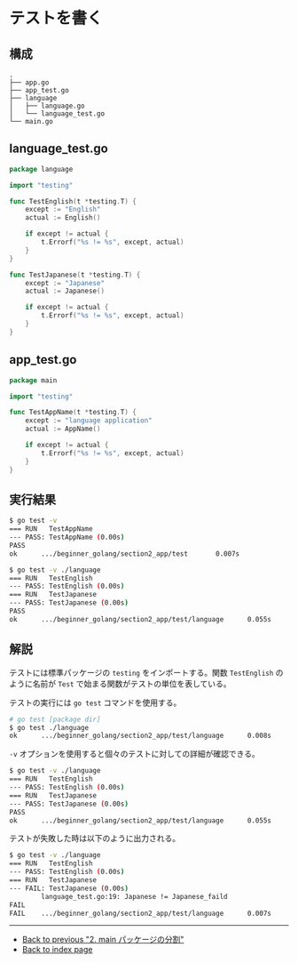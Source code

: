 # テストを書く

## 構成

```test
.
├── app.go
├── app_test.go
├── language
│   ├── language.go
│   └── language_test.go
└── main.go
```

## language_test.go

<!-- markdownlint-disable MD010 -->

```go
package language

import "testing"

func TestEnglish(t *testing.T) {
	except := "English"
	actual := English()

	if except != actual {
		t.Errorf("%s != %s", except, actual)
	}
}

func TestJapanese(t *testing.T) {
	except := "Japanese"
	actual := Japanese()

	if except != actual {
		t.Errorf("%s != %s", except, actual)
	}
}
```

<!-- markdownlint-enble MD010 -->

## app_test.go

<!-- markdownlint-disable MD010 -->

```go
package main

import "testing"

func TestAppName(t *testing.T) {
	except := "language application"
	actual := AppName()

	if except != actual {
		t.Errorf("%s != %s", except, actual)
	}
}
```

<!-- markdownlint-enble MD010 -->

## 実行結果

```bash
$ go test -v
=== RUN   TestAppName
--- PASS: TestAppName (0.00s)
PASS
ok      .../beginner_golang/section2_app/test       0.007s

$ go test -v ./language
=== RUN   TestEnglish
--- PASS: TestEnglish (0.00s)
=== RUN   TestJapanese
--- PASS: TestJapanese (0.00s)
PASS
ok      .../beginner_golang/section2_app/test/language      0.055s
```

## 解説

テストには標準パッケージの `testing` をインポートする。関数 `TestEnglish` のように名前が `Test` で始まる関数がテストの単位を表している。

テストの実行には `go test` コマンドを使用する。

```bash
# go test [package dir]
$ go test ./language
ok      .../beginner_golang/section2_app/test/language      0.008s
```

`-v` オプションを使用すると個々のテストに対しての詳細が確認できる。

```bash
$ go test -v ./language
=== RUN   TestEnglish
--- PASS: TestEnglish (0.00s)
=== RUN   TestJapanese
--- PASS: TestJapanese (0.00s)
PASS
ok      .../beginner_golang/section2_app/test/language      0.055s
```

テストが失敗した時は以下のように出力される。

```bash
$ go test -v ./language
=== RUN   TestEnglish
--- PASS: TestEnglish (0.00s)
=== RUN   TestJapanese
--- FAIL: TestJapanese (0.00s)
        language_test.go:19: Japanese != Japanese_faild
FAIL
FAIL    .../beginner_golang/section2_app/test/language      0.007s
```

***

* [Back to previous "2. main パッケージの分割"](./split_main.md)
* [Back to index page](../README.md)
